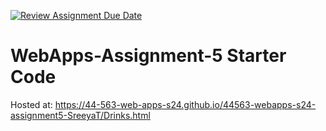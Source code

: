[![Review Assignment Due Date](https://classroom.github.com/assets/deadline-readme-button-24ddc0f5d75046c5622901739e7c5dd533143b0c8e959d652212380cedb1ea36.svg)](https://classroom.github.com/a/5u0mb8O1)
# WebApps-Assignment-5 Starter Code
Hosted at:  https://44-563-web-apps-s24.github.io/44563-webapps-s24-assignment5-SreeyaT/Drinks.html
